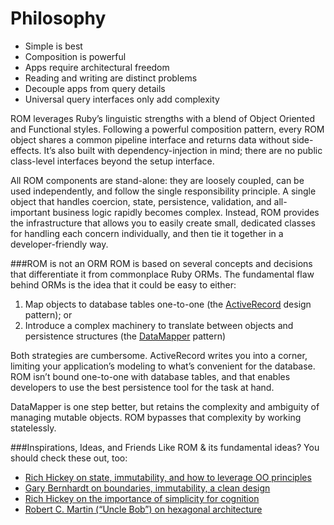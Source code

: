 # Philosophy

* Simple is best
* Composition is powerful
* Apps require architectural freedom
* Reading and writing are distinct problems
* Decouple apps from query details
* Universal query interfaces only add complexity

ROM leverages Ruby’s linguistic strengths with a blend of Object Oriented and Functional styles.
Following a powerful composition pattern, every ROM object shares a common pipeline interface
and returns data without side-effects. It’s also built with dependency-injection in mind; there
are no public class-level interfaces beyond the setup interface.

All ROM components are stand-alone: they are loosely coupled, can be used independently, and
follow the single responsibility principle. A single object that handles coercion, state,
persistence, validation, and all-important business logic rapidly becomes complex. Instead, ROM
provides the infrastructure that allows you to easily create small, dedicated classes for handling
each concern individually, and then tie it together in a developer-friendly way.

###ROM is not an ORM
ROM is based on several concepts and decisions that differentiate it from commonplace Ruby ORMs.
The fundamental flaw behind ORMs is the idea that it could be easy to either:

1. Map objects to database tables one-to-one (the
[ActiveRecord](https://en.wikipedia.org/wiki/Active_record_pattern) design pattern); or
1. Introduce a complex machinery to translate between objects and persistence structures (the
[DataMapper](https://en.wikipedia.org/wiki/Data_mapper_pattern) pattern)

Both strategies are cumbersome. ActiveRecord writes you into a corner, limiting your application’s
modeling to what’s convenient for the database. ROM isn’t bound one-to-one with database tables,
and that enables developers to use the best persistence tool for the task at hand.

DataMapper is one step better, but retains the complexity and ambiguity of managing mutable objects.
ROM bypasses that complexity by working statelessly.

###Inspirations, Ideas, and Friends
Like ROM & its fundamental ideas? You should check these out, too:

* [Rich Hickey on state, immutability, and how to leverage OO principles](http://www.infoq.com/presentations/Are-We-There-Yet-Rich-Hickey)
* [Gary Bernhardt on boundaries, immutability, a clean design](https://www.youtube.com/watch?v=yTkzNHF6rMs)
* [Rich Hickey on the importance of simplicity for cognition](https://www.youtube.com/watch?v=rI8tNMsozo0)
* [Robert C. Martin (“Uncle Bob”) on hexagonal architecture](https://www.youtube.com/watch?v=WpkDN78P884)
